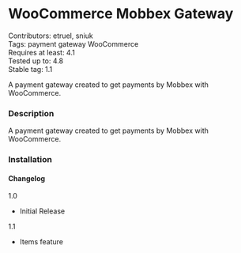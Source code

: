 # WooCommerce Mobbex Gateway

Contributors: etruel, sniuk  
Tags: payment gateway WooCommerce  
Requires at least: 4.1  
Tested up to: 4.8  
Stable tag: 1.1  

A payment gateway created to get payments by Mobbex with WooCommerce.  

### Description
A payment gateway created to get payments by Mobbex with WooCommerce.

### Installation


#### Changelog

1.0
- Initial Release

1.1  
- Items feature